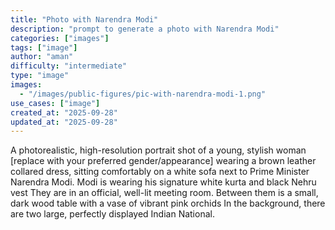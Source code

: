 ```yaml
---
title: "Photo with Narendra Modi"
description: "prompt to generate a photo with Narendra Modi"
categories: ["images"]
tags: ["image"]
author: "aman"
difficulty: "intermediate"
type: "image"
images: 
  - "/images/public-figures/pic-with-narendra-modi-1.png"
use_cases: ["image"]
created_at: "2025-09-28"
updated_at: "2025-09-28"
---
```


A photorealistic, high-resolution portrait shot of a young, stylish woman [replace with your preferred gender/appearance] wearing a brown leather collared dress, sitting comfortably on a white sofa next to Prime Minister Narendra Modi. Modi is wearing his signature white kurta and black Nehru vest They are in an official, well-lit meeting room. Between them is a small, dark wood table with a vase of vibrant pink orchids In the background, there are two large, perfectly displayed Indian National.